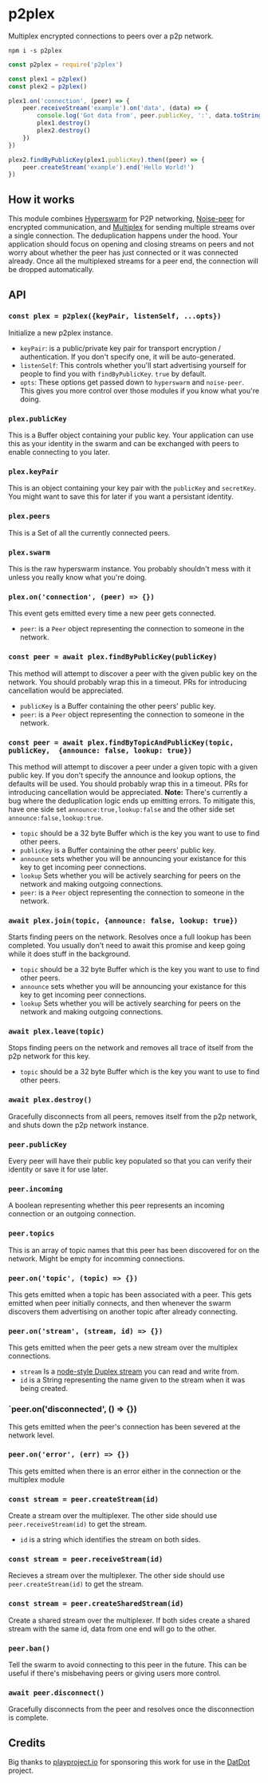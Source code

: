 # p2plex
Multiplex encrypted connections to peers over a p2p network.

```shell
npm i -s p2plex
```

```js
const p2plex = require('p2plex')

const plex1 = p2plex()
const plex2 = p2plex()

plex1.on('connection', (peer) => {
	peer.receiveStream('example').on('data', (data) => {
		console.log('Got data from', peer.publicKey, ':', data.toString('utf8'))
		plex1.destroy()
		plex2.destroy()
	})
})

plex2.findByPublicKey(plex1.publicKey).then((peer) => {
	peer.createStream('example').end('Hello World!')
})
```

## How it works

This module combines [Hyperswarm](https://github.com/hyperswarm/hyperswarm) for P2P networking, [Noise-peer](https://github.com/emilbayes/noise-peer) for encrypted communication, and [Multiplex](https://www.npmjs.com/package/multiplex) for sending multiple streams over a single connection.
The deduplication happens under the hood. Your application should focus on opening and closing streams on peers and not worry about whether the peer has just connected or it was connected already.
Once all the multiplexed streams for a peer end, the connection will be dropped automatically.

## API

### `const plex = p2plex({keyPair, listenSelf, ...opts})`

Initialize a new p2plex instance.

- `keyPair`: is a public/private key pair for transport encryption / authentication. If you don't specify one, it will be auto-generated.
- `listenSelf`: This controls whether you'll start advertising yourself for people to find you with `findByPublicKey`. `true` by default.
- `opts`: These options get passed down to `hyperswarm` and `noise-peer`. This gives you more control over those modules if you know what you're doing.

### `plex.publicKey`

This is a Buffer object containing your public key. Your application can use this as your identity in the swarm and can be exchanged with peers to enable connecting to you later.

### `plex.keyPair`

This is an object containing your key pair with the `publicKey` and `secretKey`. You might want to save this for later if you want a persistant identity.

### `plex.peers`

This is a Set of all the currently connected peers.

### `plex.swarm`

This is the raw hyperswarm instance. You probably shouldn't mess with it unless you really know what you're doing.

### `plex.on('connection', (peer) => {})`

This event gets emitted every time a new peer gets connected.

- `peer`: is a `Peer` object representing the connection to someone in the network.

### `const peer = await plex.findByPublicKey(publicKey)`

This method will attempt to discover a peer with the given public key on the network.
You should probably wrap this in a timeout. PRs for introducing cancellation would be appreciated.

- `publicKey` is a Buffer containing the other peers' public key.
- `peer`: is a `Peer` object representing the connection to someone in the network.

### `const peer = await plex.findByTopicAndPublicKey(topic, publicKey,  {announce: false, lookup: true})`

This method will attempt to discover a peer under a given topic with a given public key.
If you don't specify the announce and lookup options, the defaults will be used.
You should probably wrap this in a timeout. PRs for introducing cancellation would be appreciated.
**Note:** There's currently a bug where the deduplication logic ends up emitting errors. To mitigate this, have one side set `announce:true,lookup:false` and the other side set `announce:false,lookup:true`.


- `topic` should be a 32 byte Buffer which is the key you want to use to find other peers.
- `publicKey` is a Buffer containing the other peers' public key.
- `announce` sets whether you will be announcing your existance for this key to get incoming peer connections.
- `lookup` Sets whether you will be actively searching for peers on the network and making outgoing connections. 
- `peer`: is a `Peer` object representing the connection to someone in the network.

### `await plex.join(topic, {announce: false, lookup: true})`

Starts finding peers on the network.
Resolves once a full lookup has been completed.
You usually don't need to await this promise and keep going while it does stuff in the background.

- `topic` should be a 32 byte Buffer which is the key you want to use to find other peers.
- `announce` sets whether you will be announcing your existance for this key to get incoming peer connections.
- `lookup` Sets whether you will be actively searching for peers on the network and making outgoing connections. 

### `await plex.leave(topic)`

Stops finding peers on the network and removes all trace of itself from the p2p network for this key.

- `topic` should be a 32 byte Buffer which is the key you want to use to find other peers.

### `await plex.destroy()`

Gracefully disconnects from all peers, removes itself from the p2p network, and shuts down the p2p network instance.

### `peer.publicKey`

Every peer will have their public key populated so that you can verify their identity or save it for use later.

### `peer.incoming`

A boolean representing whether this peer represents an incoming connection or an outgoing connection.

### `peer.topics`

This is an array of topic names that this peer has been discovered for on the network. Might be empty for incomming connections.

### `peer.on('topic', (topic) => {})`

This gets emitted when a topic has been associated with a peer.
This gets emitted when peer initially connects, and then whenever the swarm discovers them advertising on another topic after already connecting.

### `peer.on('stream', (stream, id) => {})`

This gets emitted when the peer gets a new stream over the multiplex connections.

- `stream` Is a [node-style Duplex stream](https://nodejs.org/api/stream.html) you can read and write from.
- `id` is a String representing the name given to the stream when it was being created.

### `peer.on('disconnected', () => {})

This gets emitted when the peer's connection has been severed at the network level.

### `peer.on('error', (err) => {})`

This gets emitted when there is an error either in the connection or the multiplex module

### `const stream = peer.createStream(id)`

Create a stream over the multiplexer. The other side should use `peer.receiveStream(id)` to get the stream.

- `id` is a string which identifies the stream on both sides.

### `const stream = peer.receiveStream(id)`

Recieves a stream over the multiplexer. The other side should use `peer.createStream(id)` to get the stream.

### `const stream = peer.createSharedStream(id)`

Create a shared stream over the multiplexer. If both sides create a shared stream with the same id, data from one end will go to the other.

### `peer.ban()`

Tell the swarm to avoid connecting to this peer in the future. This can be useful if there's misbehaving peers or giving users more control.

### `await peer.disconnect()`

Gracefully disconnects from the peer and resolves once the disconnection is complete.

## Credits

Big thanks to [playproject.io](https://playproject.io/) for sponsoring this work for use in the [DatDot](https://playproject.io/datdot-service/) project.
